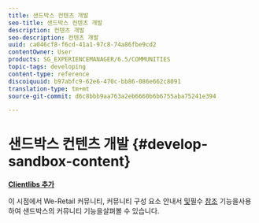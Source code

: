 ```yaml
---
title: 샌드박스 컨텐츠 개발
seo-title: 샌드박스 컨텐츠 개발
description: 컨텐츠 개발
seo-description: 컨텐츠 개발
uuid: ca046cf8-f6cd-41a1-97c8-74a86fbe9cd2
contentOwner: User
products: SG_EXPERIENCEMANAGER/6.5/COMMUNITIES
topic-tags: developing
content-type: reference
discoiquuid: b97abfc9-62e6-470c-bb86-086e662c8091
translation-type: tm+mt
source-git-commit: d6c8bbb9aa763a2eb6660b6b6755aba75241e394

---
```



# 샌드박스 컨텐츠 개발 {#develop-sandbox-content}

**[Clientlibs 추가](add-clientlibs.md)**

이 시점에서 We-Retail 커뮤니티, 커뮤니티 구성 요소 안내서 [및](../../help/sites-developing/we-retail.md)필수 [](components-guide.md)[참조](essentials.md) 기능을사용하여 샌드박스의 커뮤니티 기능을살펴볼 수 있습니다.


